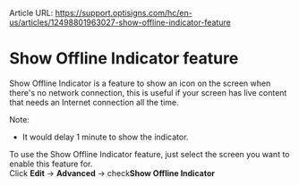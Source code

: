 Article URL: https://support.optisigns.com/hc/en-us/articles/12498801963027-show-offline-indicator-feature

# Show Offline Indicator feature

Show Offline Indicator is a feature to show an icon on the screen when there's
no network connection, this is useful if your screen has live content that
needs an Internet connection all the time.

Note:

  * It would delay 1 minute to show the indicator.

To use the Show Offline Indicator feature, just select the screen you want to
enable this feature for.  
Click **Edit** -> **Advanced** -> check**Show Offline Indicator**

